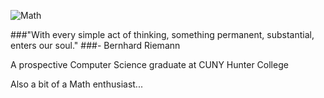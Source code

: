 ![Math](https://i.imgur.com/WjRDn37.gif)

###"With every simple act of thinking, something permanent, substantial, enters our soul."
###- Bernhard Riemann

A prospective Computer Science graduate at CUNY Hunter College  
  
Also a bit of a Math enthusiast...
